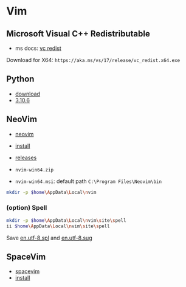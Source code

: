 # Vim

## Microsoft Visual C++ Redistributable

- ms docs: [vc redist](https://docs.microsoft.com/en-US/cpp/windows/latest-supported-vc-redist?view=msvc-170)

Download for X64: `https://aka.ms/vs/17/release/vc_redist.x64.exe`

## Python

- [download](https://www.python.org/downloads/)
- [3.10.6](https://www.python.org/downloads/release/python-3106/)

## NeoVim

- [neovim](https://github.com/neovim/neovim)
- [install](https://github.com/neovim/neovim/wiki/Installing-Neovim#windows)
- [releases](https://github.com/neovim/neovim/releases)

- `nvim-win64.zip`
- `nvim-win64.msi`: default path `C:\Program Files\Neovim\bin`

```bash
mkdir -p $home\AppData\Local\nvim
```

### (option) Spell

```bash
mkdir -p $home\AppData\Local\nvim\site\spell
ii $home\AppData\Local\nvim\site\spell
```

Save [en.utf-8.spl](https://github.com/vim/vim/blob/master/runtime/spell/en.utf-8.spl) and 
[en.utf-8.sug](https://github.com/vim/vim/blob/master/runtime/spell/en.utf-8.sug)

## SpaceVim

- [spacevim](https://spacevim.org/)
- [install](https://spacevim.org/quick-start-guide/#windows)



